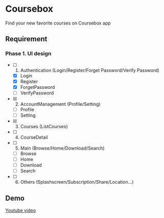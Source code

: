 # Coursebox

Find your new favorite courses on Coursebox app

## Requirement

### Phase 1. UI design

- [ ] 1.  Authentication (Login/Register/Forget Password/Verify Password)
  - [x] Login
  - [x] Register
  - [x] ForgetPassword
  - [ ] VerifyPassword
- [x] 2.  AccountManagement (Profile/Setting)
  - [ ] Profile
  - [ ] Setting
- [x] 3.  Courses (ListCourses)
- [ ] 4.  CourseDetail
- [ ] 5.  Main (Browse/Home/Download/Search)
  - [ ] Browse
  - [ ] Home
  - [ ] Download
  - [ ] Search
- [ ] 6.  Others (Splashscreen/Subscription/Share/Location...)


## Demo
[Youtube video](https://youtu.be/TolsHxVSHQo)